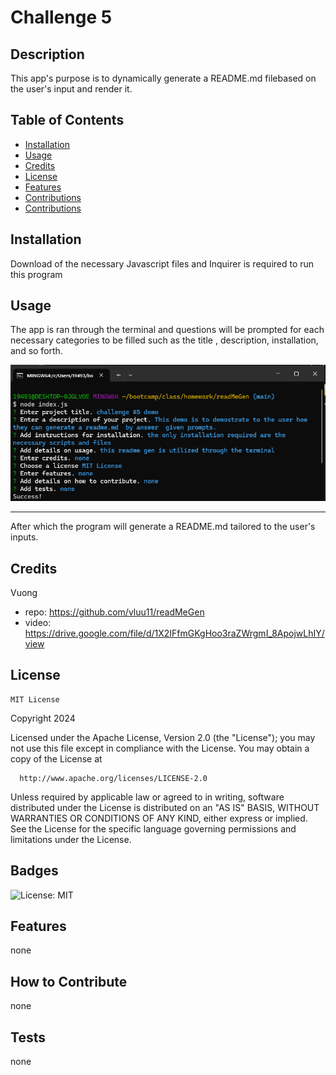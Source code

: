 # Challenge 5

## Description

This app's purpose is to dynamically generate a README.md filebased on the user's input and render it.

## Table of Contents

- [Installation](#installation)
- [Usage](#usage)
- [Credits](#credits)
- [License](#license)
- [Features](#features)
- [Contributions](#contribute)
- [Contributions](#tests)

## Installation

Download of the necessary Javascript files and Inquirer is required to run this program

## Usage

The app is ran through the terminal and questions will be prompted for each necessary categories to be filled such as the title , description, installation, and so forth. 

![terminalQuestions](./img/Screenshot%202024-09-25%20205429.png)
_______________________________________________________________________________________

After which the program will generate a README.md tailored to the user's inputs. 

## Credits 

Vuong 
  - repo: https://github.com/vluu11/readMeGen
  - video: https://drive.google.com/file/d/1X2IFfmGKgHoo3raZWrgmI_8ApojwLhIY/view

## License
    
    MIT License
Copyright 2024
  
  Licensed under the Apache License, Version 2.0 (the "License");
  you may not use this file except in compliance with the License.
  You may obtain a copy of the License at
  
      http://www.apache.org/licenses/LICENSE-2.0
  
  Unless required by applicable law or agreed to in writing, software
  distributed under the License is distributed on an "AS IS" BASIS,
  WITHOUT WARRANTIES OR CONDITIONS OF ANY KIND, either express or implied.
  See the License for the specific language governing permissions and
  limitations under the License.

## Badges

![License: MIT](https://img.shields.io/badge/License-MIT-yellow.svg)

## Features

none

## How to Contribute

none

## Tests

none